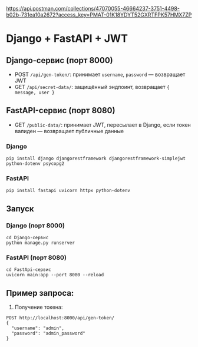 https://api.postman.com/collections/47070055-46664237-3751-4498-b02b-731ea10a2672?access_key=PMAT-01K18YDYT52GXRTFPK57HMX7ZP


#  Django + FastAPI + JWT

## Django-сервис (порт 8000)
- POST `/api/gen-token/`: принимает `username`, `password` — возвращает JWT
- GET `/api/secret-data/`: защищённый эндпоинт, возвращает `{ message, user }`

## FastAPI-сервис (порт 8080)
- GET `/public-data/`: принимает JWT, пересылает в Django, если токен валиден — возвращает публичные данные

### Django
```
pip install django djangorestframework djangorestframework-simplejwt python-dotenv psycopg2
```

### FastAPI
```
pip install fastapi uvicorn httpx python-dotenv
```

## Запуск

### Django (порт 8000)
```
cd Django-сервис
python manage.py runserver
```

### FastAPI (порт 8080)
```
cd FastApi-сервис
uvicorn main:app --port 8080 --reload
```

## Пример запроса:

1. Получение токена:
```
POST http://localhost:8000/api/gen-token/
{
  "username": "admin",
  "password": "admin_password"
}
```


